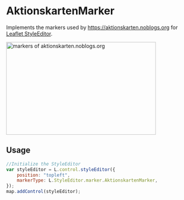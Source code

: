 AktionskartenMarker
===================

Implements the markers used by https://aktionskarten.noblogs.org for [Leaflet StyleEditor](https://github.com/dwilhelm89/Leaflet.StyleEditor).

<img width="403" height="250" src="https://kartographischeaktion.github.io/AktionskartenMarker/dist/images/spreadsheet.png" alt="markers of aktionskarten.noblogs.org" title="markers with courtesy of https://aktionskarten.noblogs.org" />


Usage
-----

```javascript
//Initialize the StyleEditor
var styleEditor = L.control.styleEditor({
    position: "topleft",
    markerType: L.StyleEditor.marker.AktionskartenMarker,
});
map.addControl(styleEditor);
````
